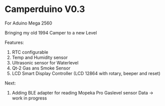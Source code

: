 # Camperduino V0.3
For Aduino Mega 2560

Bringing my old 1994 Camper to a new Level

Features:
  1. RTC configurable
  2. Temp and Humidity sensor
  3. Ultrasonic sensor for Waterlevel
  4. Qt-2 Gas ans Smoke Sensor
  5. LCD Smart Display Controller (LCD 12864 with rotary, beeper and reset)

Next:
  1. Adding BLE adapter for reading Mopeka Pro Gaslevel sensor Data -> work in progress
 
